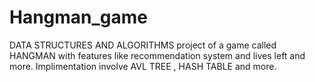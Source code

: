 # Hangman_game
 DATA STRUCTURES AND ALGORITHMS project of a game called HANGMAN  with features like recommendation system and lives left and more.
Implimentation involve AVL TREE , HASH TABLE and more.
